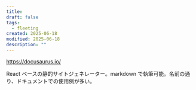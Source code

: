 ```yaml
---
title: 
draft: false
tags:
  - fleeting
created: 2025-06-18
modified: 2025-06-18
description: ""
---
```

https://docusaurus.io/

React ベースの静的サイトジェネレーター。markdown で執筆可能。名前の通り、ドキュメントでの使用例が多い。
